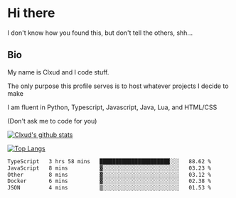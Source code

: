 

# Hi there
I don't know how you found this, but don't tell the others, shh...

## Bio
My name is Clxud and I code stuff.

The only purpose this profile serves is to host whatever projects I decide to make

I am fluent in Python, Typescript, Javascript, Java, Lua, and HTML/CSS



(Don't ask me to code for you)

[![Clxud's github stats](https://github-readme-stats.vercel.app/api?username=cloudwithax&count_private=true&theme=dark&show_icons=true)](https://github.com/anuraghazra/github-readme-stats) 

[![Top Langs](https://github-readme-stats.vercel.app/api/top-langs/?username=cloudwithax&theme=dark)](https://github.com/anuraghazra/github-readme-stats)

<!--START_SECTION:waka-->

```txt
TypeScript   3 hrs 58 mins   ██████████████████████░░░   88.62 %
JavaScript   8 mins          ▓░░░░░░░░░░░░░░░░░░░░░░░░   03.23 %
Other        8 mins          ▓░░░░░░░░░░░░░░░░░░░░░░░░   03.12 %
Docker       6 mins          ▓░░░░░░░░░░░░░░░░░░░░░░░░   02.38 %
JSON         4 mins          ▒░░░░░░░░░░░░░░░░░░░░░░░░   01.53 %
```

<!--END_SECTION:waka-->







